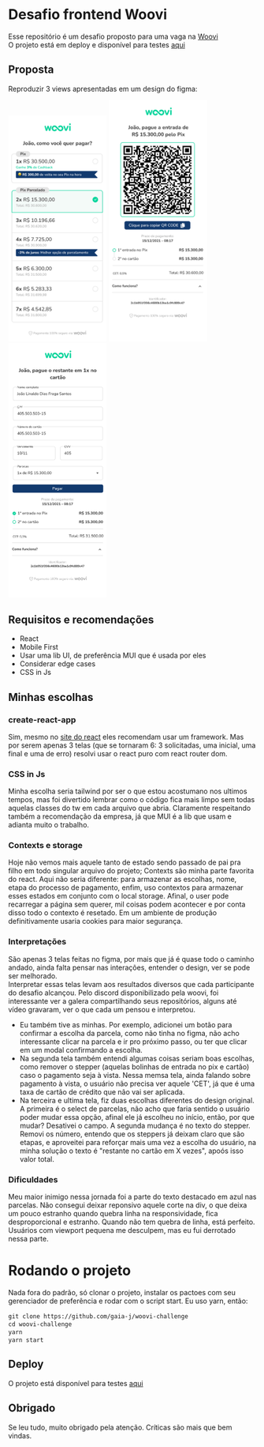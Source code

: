 # Desafio frontend Woovi

Esse repositório é um desafio proposto para uma vaga na [Woovi](https://github.com/woovibr)
<br>
O projeto está em deploy e disponível para testes [aqui](https://woovi.hugogaia.com)
## Proposta

Reproduzir 3 views apresentadas em um design do figma:

<img src="./readme/woovi-1.jpg" alt="Woovi screen 1" width="200" />
<img src="./readme/woovi-2.jpg" alt="Woovi screen 1" width="200" />
<img src="./readme/woovi-3.jpg" alt="Woovi screen 1" width="200" />

## Requisitos e recomendações
- React
- Mobile First
- Usar uma lib UI, de preferência MUI que é usada por eles
- Considerar edge cases
- CSS in Js

## Minhas escolhas

### create-react-app
Sim, mesmo no [site do react](https://react.dev/learn/start-a-new-react-project) eles recomendam usar um framework. Mas
por serem apenas 3 telas (que se tornaram 6: 3 solicitadas, uma inicial, uma final e uma de erro) resolvi usar o react 
puro com react router dom.

### CSS in Js
Minha escolha seria tailwind por ser o que estou acostumano nos ultimos tempos, mas foi divertido lembrar como o código fica 
mais limpo sem todas aquelas classes do tw em cada arquivo que abria. Claramente respeitando também a recomendação da
empresa, já que MUI é a lib que usam e adianta muito o trabalho.

### Contexts e storage
Hoje não vemos mais aquele tanto de estado sendo passado de pai pra filho em todo singular arquivo do projeto; Contexts
são minha parte favorita do react. Aqui não seria diferente: para armazenar as escolhas, nome, etapa do processo de 
pagamento, enfim, uso contextos para armazenar esses estados em conjunto com o local storage. Afinal, o user pode
recarregar a página sem querer, mil coisas podem acontecer e por conta disso todo o contexto é resetado. Em um ambiente de produção
definitivamente usaria cookies para maior segurança.

### Interpretações
São apenas 3 telas feitas no figma, por mais que já é quase todo o caminho andado, ainda falta pensar nas interações,
entender o design, ver se pode ser melhorado.
<br>
Interpretar essas telas levam aos resultados diversos que cada participante
do desafio alcançou. Pelo discord disponibilizado pela woovi, foi interessante ver a galera compartilhando seus repositórios,
alguns até vídeo gravaram, ver o que cada um pensou e interpretou.
<br>
- Eu também tive as minhas. Por exemplo, adicionei um botão para confirmar a escolha da parcela, como não tinha no figma, 
não acho interessante clicar na parcela e ir pro próximo passo, ou ter que clicar em um modal confirmando a escolha.
- Na segunda tela também entendi algumas coisas seriam boas escolhas, como remover o stepper (aquelas bolinhas de entrada no pix e cartão) caso 
o pagamento seja à vista. Nessa memsa tela, ainda falando sobre pagamento à vista, o usuário não precisa ver aquele 'CET',
já que é uma taxa de cartão de crédito que não vai ser aplicada.
- Na terceira e ultima tela, fiz duas escolhas diferentes do design original. A primeira é o select de parcelas, não acho
que faria sentido o usuário poder mudar essa opção, afinal ele já escolheu no início, então, por que mudar? Desativei o campo.
A segunda mudança é no texto do stepper. Removi os número, entendo que os steppers já deixam claro que são etapas, e aproveitei
para reforçar mais uma vez a escolha do usuário, na minha solução o texto é "restante no cartão em X vezes", apoós isso valor total.


### Dificuldades
Meu maior inimigo nessa jornada foi a parte do texto destacado em azul nas parcelas. Não consegui deixar reponsivo aquele corte
na div, o que deixa um pouco estranho quando quebra linha na responsividade, fica desproporcional e estranho. Quando não tem quebra
de linha, está perfeito. Usuários com viewport pequena me desculpem, mas eu fui derrotado nessa parte.


# Rodando o projeto
Nada fora do padrão, só clonar o projeto, instalar os pactoes com seu gerenciador de preferência e rodar com o script start.
Eu uso yarn, então:
```
git clone https://github.com/gaia-j/woovi-challenge
cd woovi-challenge
yarn
yarn start
```

## Deploy
O projeto está disponível para testes [aqui](https://woovi.hugogaia.com)


## Obrigado
Se leu tudo, muito obrigado pela atenção. Críticas são mais que bem vindas.

